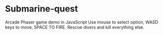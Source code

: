 # Submarine-quest
Arcade Phaser game demo in JavaScript
Use mouse to select option, WASD keys to move, SPACE TO FIRE.
Rescue divers and kill everything else.
